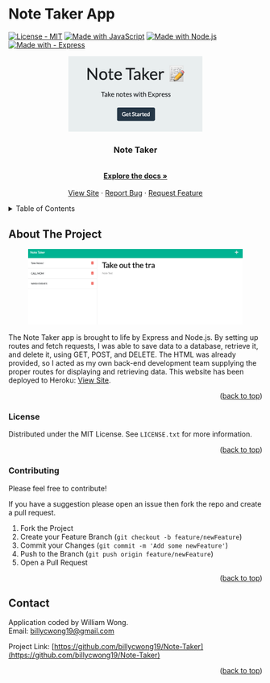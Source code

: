 <div id="top"></div>
<!-- readme has snippets from https://github.com/othneildrew/Best-README-Template -->
<!-- badges are by the wonderful https://michaelcurrin.github.io/badge-generator/#/ -->

# Note Taker App
<a id="top" href="#license"><img src="https://img.shields.io/badge/License-MIT-2ea44f" alt="License - MIT"></a>
[![Made with JavaScript](https://img.shields.io/badge/Made_with-JavaScript-blue?logo=javascript&logoColor=white)](https://www.javascript.com/ "Go to JavaScript homepage")
[![Made with Node.js](https://img.shields.io/badge/Node.js->=12-blue?logo=node.js&logoColor=white)](https://nodejs.org "Go to Node.js homepage")
[![Made with - Express](https://img.shields.io/badge/Made_with-Express-2ea44f?logo=%23000000)](https://expressjs.com)


<div align="center">
    <img src="images/notetaker.png" alt="Logo" height="150">
  <p align="center">
    <h3>Note Taker</h3>
    <br />
    <a href="https://github.com/billycwong19/Note-Taker"><strong>Explore the docs »</strong></a>
    <br />
    <br />
    <a href="https://note-taker-thing.herokuapp.com">View Site</a>
    ·
    <a href="https://github.com/billycwong19/Note-Taker/issues">Report Bug</a>
    ·
    <a href="https://github.com/billycwong19/Note-Taker/issues">Request Feature</a>
  </p>
</div>

<details>
  <summary>Table of Contents</summary>
  <ol>
    <li>
      <a href="#about-the-project">About The Project</a>
    </li>
      <ul>
        <li><a href="#license">License</a></li>
        <li><a href="#contributing">Contributing</a></li>
        <li><a href="#contact">Contact</a></li>
      </ul>
    </li>
  </ol>
</details>

## About The Project
<div align="center">
    <img src="images/nottaker_screenshot.png" alt="Logo" height="150">
</div>

<p>The Note Taker app is brought to life by Express and Node.js. By setting up routes and fetch requests, I was able to save data to a database, retrieve it, and delete it, using GET, POST, and DELETE. The HTML was already provided, so I acted as my own back-end development team supplying the proper routes for displaying and retrieving data. This website has been deployed to Heroku: <a href="https://note-taker-thing.herokuapp.com">View Site</a>.</p>


<p align="right">(<a href="#top">back to top</a>)</p>

### License

Distributed under the MIT License. See `LICENSE.txt` for more information.

<p align="right">(<a href="#top">back to top</a>)</p>

### Contributing

<p>Please feel free to contribute!</p>

If you have a suggestion please open an issue then fork the repo and create a pull request.
1. Fork the Project
2. Create your Feature Branch (`git checkout -b feature/newFeature`)
3. Commit your Changes (`git commit -m 'Add some newFeature'`)
4. Push to the Branch (`git push origin feature/newFeature`)
5. Open a Pull Request


<p align="right">(<a href="#top">back to top</a>)</p>

## Contact

Application coded by William Wong.
<br>
Email: billycwong19@gmail.com

Project Link: [https://github.com/billycwong19/Note-Taker](https://github.com/billycwong19/Note-Taker)

<p align="right">(<a href="#top">back to top</a>)</p>
